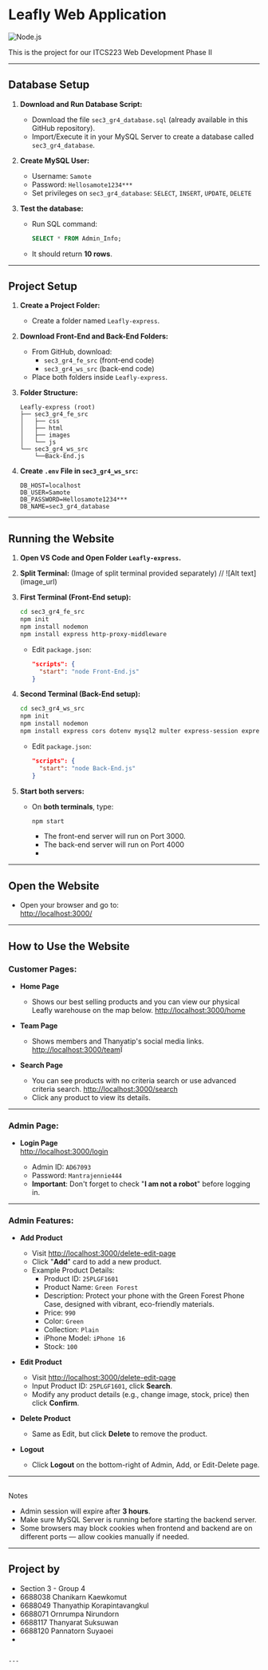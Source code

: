 # Leafly Web Application

![Node.js](https://img.shields.io/badge/Node.js-Express-green)

This is the project for our ITCS223 Web Development Phase II

---

## Database Setup

1. **Download and Run Database Script:**
   - Download the file `sec3_gr4_database.sql` (already available in this GitHub repository).
   - Import/Execute it in your MySQL Server to create a database called `sec3_gr4_database`.

2. **Create MySQL User:**
   - Username: `Samote`
   - Password: `Hellosamote1234***`
   - Set privileges on `sec3_gr4_database`: `SELECT`, `INSERT`, `UPDATE`, `DELETE`

3. **Test the database:**
   - Run SQL command:
     ```sql
     SELECT * FROM Admin_Info;
     ```
   - It should return **10 rows**.

---

## Project Setup

1. **Create a Project Folder:**
   - Create a folder named `Leafly-express`.

2. **Download Front-End and Back-End Folders:**
   - From GitHub, download:
     - `sec3_gr4_fe_src` (front-end code)
     - `sec3_gr4_ws_src` (back-end code)
   - Place both folders inside `Leafly-express`.

3. **Folder Structure:**
   ```
   Leafly-express (root)
   ├── sec3_gr4_fe_src
   │   ├── css
   │   ├── html
   │   ├── images
   │   └── js
   └── sec3_gr4_ws_src
       └──Back-End.js
   
   ```

4. **Create `.env` File in `sec3_gr4_ws_src`:**
   ```
   DB_HOST=localhost
   DB_USER=Samote
   DB_PASSWORD=Hellosamote1234***
   DB_NAME=sec3_gr4_database
   ```

---

## Running the Website

1. **Open VS Code and Open Folder `Leafly-express`.**

2. **Split Terminal:**
   (Image of split terminal provided separately)
   // ![Alt text] (image_url)

4. **First Terminal (Front-End setup):**
   ```bash
   cd sec3_gr4_fe_src
   npm init
   npm install nodemon
   npm install express http-proxy-middleware
   ```

   - Edit `package.json`:
     ```json
     "scripts": {
       "start": "node Front-End.js"
     }
     ```

5. **Second Terminal (Back-End setup):**
   ```bash
   cd sec3_gr4_ws_src
   npm init
   npm install nodemon
   npm install express cors dotenv mysql2 multer express-session express-mysql-session body-parser
   ```

   - Edit `package.json`:
     ```json
     "scripts": {
       "start": "node Back-End.js"
     }
     ```

6. **Start both servers:**
   - On **both terminals**, type:
     ```bash
     npm start
     ```
        - The front-end server will run on Port 3000.
        - The back-end server will run on Port 4000
        - 
---

## Open the Website

- Open your browser and go to:  
  [http://localhost:3000/](http://localhost:3000/)

---

## How to Use the Website

### Customer Pages:
- **Home Page**
  - Shows our best selling products and you can view our physical Leafly warehouse on the map below.
  [http://localhost:3000/home](http://localhost:3000/home)

- **Team Page**  
  - Shows members and Thanyatip's social media links.
  [http://localhost:3000/team](http://localhost:3000/team)Ï

- **Search Page**  
  - You can see products with no criteria search or use advanced criteria search.
  [http://localhost:3000/search](http://localhost:3000/search)
  - Click any product to view its details.

---

### Admin Page:
- **Login Page**  
  [http://localhost:3000/login](http://localhost:3000/login)

  - Admin ID: `AD67093`
  - Password: `Mantrajennie444`
  - **Important**: Don't forget to check "**I am not a robot**" before logging in.

---

### Admin Features:

- **Add Product**
  - Visit [http://localhost:3000/delete-edit-page](http://localhost:3000/delete-edit-page)
  - Click "**Add**" card to add a new product.
  - Example Product Details:
    - Product ID: `25PLGF1601`
    - Product Name: `Green Forest`
    - Description: Protect your phone with the Green Forest Phone Case, designed with vibrant, eco-friendly materials.
    - Price: `990`
    - Color: `Green`
    - Collection: `Plain`
    - iPhone Model: `iPhone 16`
    - Stock: `100`

- **Edit Product**
  - Visit [http://localhost:3000/delete-edit-page](http://localhost:3000/delete-edit-page)
  - Input Product ID: `25PLGF1601`, click **Search**.
  - Modify any product details (e.g., change image, stock, price) then click **Confirm**.

- **Delete Product**
  - Same as Edit, but click **Delete** to remove the product.

- **Logout**
  - Click **Logout** on the bottom-right of Admin, Add, or Edit-Delete page.

---

## 
Notes

- Admin session will expire after **3 hours**.
- Make sure MySQL Server is running before starting the backend server.
- Some browsers may block cookies when frontend and backend are on different ports — allow cookies manually if needed.

---

## Project by

- Section 3 - Group 4  
- 6688038 Chanikarn Kaewkomut
- 6688049 Thanyathip Korapintavangkul
- 6688071 Ornrumpa Nirundorn 
- 6688117 Thanyarat Suksuwan
- 6688120 Pannatorn Suyaoei
- 
```

---
